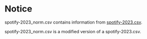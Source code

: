 # Notice

spotify-2023_norm.csv contains information from [spotify-2023.csv](https://www.kaggle.com/datasets/nelgiriyewithana/top-spotify-songs-2023).

spotify-2023_norm.csv is a modified version of a spotify-2023.csv.